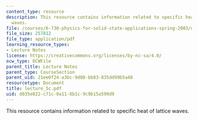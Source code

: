 ```yaml
---
content_type: resource
description: This resource contains information related to specific heat of lattice
  waves.
file: /courses/6-730-physics-for-solid-state-applications-spring-2003/d035e822c71c0a118b1c9c9b15a599d9_lecture_5c.pdf
file_size: 257812
file_type: application/pdf
learning_resource_types:
- Lecture Notes
license: https://creativecommons.org/licenses/by-nc-sa/4.0/
ocw_type: OCWFile
parent_title: Lecture Notes
parent_type: CourseSection
parent_uid: 21ee0f24-a3bc-9d08-bb83-835dd99b5a48
resourcetype: Document
title: lecture_5c.pdf
uid: d035e822-c71c-0a11-8b1c-9c9b15a599d9
---
```

This resource contains information related to specific heat of lattice waves.